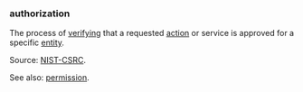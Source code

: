 ### authorization

<p class="c8"><span>The process of </span><span class="c2"><a class="c3" href="#h.xfewd7t01hu0">verifying</a></span><span>&nbsp;that a requested </span><span class="c2"><a class="c3" href="#h.l54nzmooy631">action</a></span><span>&nbsp;or service is approved for a specific </span><span class="c2"><a class="c3" href="#h.5imtbzl1f4xo">entity</a></span><span class="c0">.</span></p><p class="c8"><span>Source: </span><span class="c2"><a class="c3" href="https://www.google.com/url?q=https://csrc.nist.gov/glossary/term/authorization&amp;sa=D&amp;source=editors&amp;ust=1706779842528734&amp;usg=AOvVaw24duqB5r69EarFwpxTKOCK">NIST-CSRC</a></span><span>.</span></p><p class="c8"><span>See also: </span><span class="c2"><a class="c3" href="#h.mnqlrmrkqb9">permission</a></span><span>.</span></p>